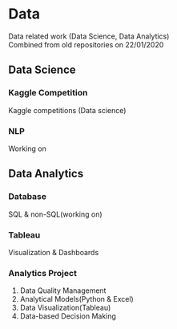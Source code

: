 # Data
Data related work (Data Science, Data Analytics)  
Combined from old repositories on 22/01/2020



## Data Science
### Kaggle Competition
Kaggle competitions (Data science)



### NLP
Working on 


## Data Analytics
### Database
SQL & non-SQL(working on)



### Tableau
Visualization & Dashboards



### Analytics Project
1. Data Quality Management
2. Analytical Models(Python & Excel)
3. Data Visualization(Tableau)
4. Data-based Decision Making